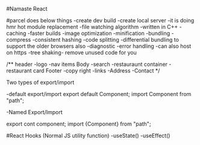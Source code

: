 #Namaste React

#parcel does below things
-create dev build
-create local server
-it is doing hmr hot module replacement
-file watching algorithm -written in C++
-caching -faster builds
-image optimization
-minification
-bundling
-compress
-consistent hashing
-code splitting
-differential bundling to support the older browsers also
-diagnostic
-error handling
-can also host on https
-tree shaking- remove unused code for you


/**
header
-logo
-nav items
Body
-search
-restauraunt container
-restaurant card
Footer
-copy right
-links
-Address
-Contact
*/


Two types of export/import

-default export/import
export default Component;
import Component from "path";

-Named Export/Import

export cont component;
import {Component} from "path";

#React Hooks
(Normal JS utility function)
-useState()
-useEffect()
